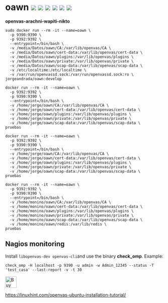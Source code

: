 # oawn [![](https://images.microbadger.com/badges/version/jorgeandrada/oawn:latest.svg)](https://microbadger.com/images/jorgeandrada/oawn:latest "Get your own version badge on microbadger.com") [![](https://images.microbadger.com/badges/commit/jorgeandrada/oawn:latest.svg)](https://microbadger.com/images/jorgeandrada/oawn:latest "Get your own commit badge on microbadger.com") [![](https://images.microbadger.com/badges/image/jorgeandrada/oawn:latest.svg)](https://microbadger.com/images/jorgeandrada/oawn:latest "Get your own image badge on microbadger.com") [![](https://images.microbadger.com/badges/version/jorgeandrada/oawn:develop.svg)](https://microbadger.com/images/jorgeandrada/oawn:develop "Get your own version badge on microbadger.com") [![](https://images.microbadger.com/badges/commit/jorgeandrada/oawn:develop.svg)](https://microbadger.com/images/jorgeandrada/oawn:develop "Get your own commit badge on microbadger.com") [![](https://images.microbadger.com/badges/image/jorgeandrada/oawn:develop.svg)](https://microbadger.com/images/jorgeandrada/oawn:develop "Get your own image badge on microbadger.com")

**openvas-arachni-wapiti-nikto**


```
sudo docker run --rm -it --name=oawn \
  -p 9390:9390 \
  -p 9392:9392 \
  --entrypoint=/bin/bash \
  -v /media/Datos/oawn/CA:/var/lib/openvas/CA \
  -v /media/Datos/oawn/cert-data:/var/lib/openvas/cert-data \
  -v /media/Datos/oawn/plugins:/var/lib/openvas/plugins \
  -v /media/Datos/oawn/private:/var/lib/openvas/private \
  -v /media/Datos/oawn/scap-data:/var/lib/openvas/scap-data \
  -v /etc/localtime:/etc/localtime \
  -v /var/run/openvassd.sock:/var/run/openvassd.sock:ro \
jorgeandrada/oawn:develop

docker run --rm -it --name=oawn \
  -p 9392:9392 \
  -p 9390:9390 \
  --entrypoint=/bin/bash \
  -v /home/jorge/oawn/CA:/var/lib/openvas/CA \
  -v /home/jorge/oawn/cert-data:/var/lib/openvas/cert-data \
  -v /home/jorge/oawn/plugins:/var/lib/openvas/plugins \
  -v /home/jorge/oawn/private:/var/lib/openvas/private \
  -v /home/jorge/oawn/scap-data:/var/lib/openvas/scap-data \
pruebas

docker run --rm -it --name=oawn \
  -p 9392:9392 \
  -p 9390:9390 \
  --entrypoint=/bin/bash \
  -v /home/jorge/oawn/CA:/var/lib/openvas/CA \
  -v /home/jorge/oawn/cert-data:/var/lib/openvas/cert-data \
  -v /home/jorge/oawn/plugins:/var/lib/openvas/plugins \
  -v /home/jorge/oawn/private:/var/lib/openvas/private \
  -v /home/jorge/oawn/scap-data:/var/lib/openvas/scap-data \
pruebas

docker run --rm -it --name=oawn \
  -p 9392:9392 \
  -p 9390:9390 \
  --entrypoint=/bin/bash \
  -v /home/monino/oawn/CA:/var/lib/openvas/CA \
  -v /home/monino/oawn/cert-data:/var/lib/openvas/cert-data \
  -v /home/monino/oawn/plugins:/var/lib/openvas/plugins \
  -v /home/monino/oawn/private:/var/lib/openvas/private \
  -v /home/monino/oawn/scap-data:/var/lib/openvas/scap-data \
  -v /home/monino/oawn/redis:/var/lib/redis \
pruebas

```

## Nagios monitoring

Install ```libopenvas-dev openvas-cli```and use the binary **check_omp**.
Example:

```
check_omp -H localhost -p 9390 -u admin -w Admin_12345 --status -T 'test_casa' --last-report -v -t 30
```

<a href='https://ko-fi.com/A417UXC' target='_blank'><img height='36' style='border:0px;height:36px;' src='https://az743702.vo.msecnd.net/cdn/kofi2.png?v=0' border='0' alt='Buy Me a Coffee at ko-fi.com' /></a>

https://linuxhint.com/openvas-ubuntu-installation-tutorial/
<!--
RUN echo "kb_location=/var/run/redis/redis.sock" > /etc/openvas/openvassd.conf \
  && echo "nasl_no_signature_check = no" >> /etc/openvas/openvassd.conf \
  && sed -i "s/bind 127.0.0.1 ::1/bind 127.0.0.1/g" /etc/redis/redis.conf \
  && echo "unixsocket /var/run/redis/redis.sock" >> /etc/redis/redis.conf \
  && echo "unixsocketperm 777" >> /etc/redis/redis.conf \
  && sed -i "s/\/tmp\/redis.sock/\/var\/run\/redis\/redis.sock/g" /etc/default/openvas-scanner \
  && sed -i "s/127.0.0.1/0.0.0.0/g" /etc/default/openvas-manager \
  && sed -i "s/127.0.0.1/0.0.0.0/g" /etc/default/greenbone-security-assistant \
  && chmod +x /usr/local/bin/killall




 -->
